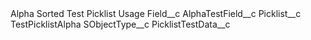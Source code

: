 <?xml version="1.0" encoding="UTF-8"?>
<CustomMetadata xmlns="http://soap.sforce.com/2006/04/metadata" xmlns:xsi="http://www.w3.org/2001/XMLSchema-instance" xmlns:xsd="http://www.w3.org/2001/XMLSchema">
    <label>Alpha Sorted Test Picklist Usage</label>
    <values>
        <field>Field__c</field>
        <value xsi:type="xsd:string">AlphaTestField__c</value>
    </values>
    <values>
        <field>Picklist__c</field>
        <value xsi:type="xsd:string">TestPicklistAlpha</value>
    </values>
    <values>
        <field>SObjectType__c</field>
        <value xsi:type="xsd:string">PicklistTestData__c</value>
    </values>
</CustomMetadata>

